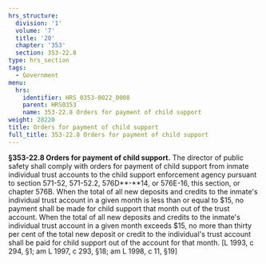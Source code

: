 ```yaml
---
hrs_structure:
  division: '1'
  volume: '7'
  title: '20'
  chapter: '353'
  section: 353-22.8
type: hrs_section
tags:
  - Government
menu:
  hrs:
    identifier: HRS_0353-0022_0008
    parent: HRS0353
    name: 353-22.8 Orders for payment of child support
weight: 28220
title: Orders for payment of child support
full_title: 353-22.8 Orders for payment of child support
---
```

**§353-22.8 Orders for payment of child support.** The director of public safety shall comply with orders for payment of child support from inmate individual trust accounts to the child support enforcement agency pursuant to section 571-52, 571-52.2, 576D**-**14, or 576E-16, this section, or chapter 576B. When the total of all new deposits and credits to the inmate's individual trust account in a given month is less than or equal to $15, no payment shall be made for child support that month out of the trust account. When the total of all new deposits and credits to the inmate's individual trust account in a given month exceeds $15, no more than thirty per cent of the total new deposit or credit to the individual's trust account shall be paid for child support out of the account for that month. [L 1993, c 294, §1; am L 1997, c 293, §18; am L 1998, c 11, §19]